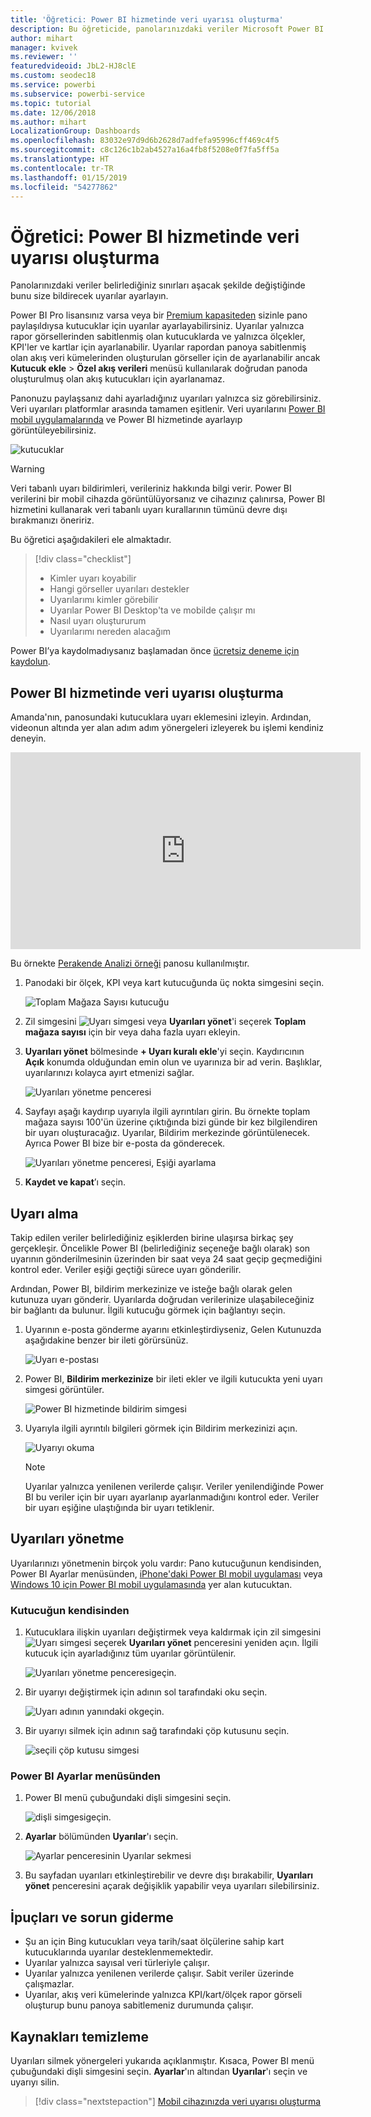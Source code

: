 ```yaml
---
title: 'Öğretici: Power BI hizmetinde veri uyarısı oluşturma'
description: Bu öğreticide, panolarınızdaki veriler Microsoft Power BI hizmetinde belirlediğiniz sınırları aşacak şekilde değiştiğinde bunu size bildirecek uyarılar koymayı öğreneceksiniz.
author: mihart
manager: kvivek
ms.reviewer: ''
featuredvideoid: JbL2-HJ8clE
ms.custom: seodec18
ms.service: powerbi
ms.subservice: powerbi-service
ms.topic: tutorial
ms.date: 12/06/2018
ms.author: mihart
LocalizationGroup: Dashboards
ms.openlocfilehash: 83032e97d9d6b2628d7adfefa95996cff469c4f5
ms.sourcegitcommit: c8c126c1b2ab4527a16a4fb8f5208e0f7fa5ff5a
ms.translationtype: HT
ms.contentlocale: tr-TR
ms.lasthandoff: 01/15/2019
ms.locfileid: "54277862"
---
```

# <a name="tutorial-set-data-alerts-in-power-bi-service"></a>Öğretici: Power BI hizmetinde veri uyarısı oluşturma
Panolarınızdaki veriler belirlediğiniz sınırları aşacak şekilde değiştiğinde bunu size bildirecek uyarılar ayarlayın. 

Power BI Pro lisansınız varsa veya bir [Premium kapasiteden](../service-premium.md) sizinle pano paylaşıldıysa kutucuklar için uyarılar ayarlayabilirsiniz. Uyarılar yalnızca rapor görsellerinden sabitlenmiş olan kutucuklarda ve yalnızca ölçekler, KPI'ler ve kartlar için ayarlanabilir. Uyarılar rapordan panoya sabitlenmiş olan akış veri kümelerinden oluşturulan görseller için de ayarlanabilir ancak **Kutucuk ekle** > **Özel akış verileri** menüsü kullanılarak doğrudan panoda oluşturulmuş olan akış kutucukları için ayarlanamaz. 

Panonuzu paylaşsanız dahi ayarladığınız uyarıları yalnızca siz görebilirsiniz. Veri uyarıları platformlar arasında tamamen eşitlenir. Veri uyarılarını [Power BI mobil uygulamalarında](mobile/mobile-set-data-alerts-in-the-mobile-apps.md) ve Power BI hizmetinde ayarlayıp görüntüleyebilirsiniz. 

![kutucuklar](../media/service-set-data-alerts/powerbi-alert-types-new.png)

> [!WARNING]
> Veri tabanlı uyarı bildirimleri, verileriniz hakkında bilgi verir. Power BI verilerini bir mobil cihazda görüntülüyorsanız ve cihazınız çalınırsa, Power BI hizmetini kullanarak veri tabanlı uyarı kurallarının tümünü devre dışı bırakmanızı öneririz.
> 

Bu öğretici aşağıdakileri ele almaktadır.
> [!div class="checklist"]
> * Kimler uyarı koyabilir
> * Hangi görseller uyarıları destekler
> * Uyarılarımı kimler görebilir
> * Uyarılar Power BI Desktop'ta ve mobilde çalışır mı
> * Nasıl uyarı oluştururum
> * Uyarılarımı nereden alacağım

Power BI’ya kaydolmadıysanız başlamadan önce [ücretsiz deneme için kaydolun](https://app.powerbi.com/signupredirect?pbi_source=web).

## <a name="set-data-alerts-in-power-bi-service"></a>Power BI hizmetinde veri uyarısı oluşturma
Amanda'nın, panosundaki kutucuklara uyarı eklemesini izleyin. Ardından, videonun altında yer alan adım adım yönergeleri izleyerek bu işlemi kendiniz deneyin.

<iframe width="560" height="315" src="https://www.youtube.com/embed/JbL2-HJ8clE" frameborder="0" allowfullscreen></iframe>

Bu örnekte [Perakende Analizi örneği](http://go.microsoft.com/fwlink/?LinkId=529778) panosu kullanılmıştır.

1. Panodaki bir ölçek, KPI veya kart kutucuğunda üç nokta simgesini seçin.
   
   ![Toplam Mağaza Sayısı kutucuğu](media/end-user-alerts/powerbi-card.png)
2. Zil simgesini ![Uyarı simgesi](media/end-user-alerts/power-bi-bell-icon.png) veya **Uyarıları yönet**'i seçerek **Toplam mağaza sayısı** için bir veya daha fazla uyarı ekleyin.
   
1. **Uyarıları yönet** bölmesinde **+ Uyarı kuralı ekle**'yi seçin.  Kaydırıcının **Açık** konumda olduğundan emin olun ve uyarınıza bir ad verin. Başlıklar, uyarılarınızı kolayca ayırt etmenizi sağlar.
   
   ![Uyarıları yönetme penceresi](media/end-user-alerts/powerbi-alert-title.png)
4. Sayfayı aşağı kaydırıp uyarıyla ilgili ayrıntıları girin.  Bu örnekte toplam mağaza sayısı 100'ün üzerine çıktığında bizi günde bir kez bilgilendiren bir uyarı oluşturacağız. Uyarılar, Bildirim merkezinde görüntülenecek. Ayrıca Power BI bize bir e-posta da gönderecek.
   
   ![Uyarıları yönetme penceresi, Eşiği ayarlama](media/end-user-alerts/power-bi-set-alert-details.png)
5. **Kaydet ve kapat**’ı seçin.

## <a name="receiving-alerts"></a>Uyarı alma
Takip edilen veriler belirlediğiniz eşiklerden birine ulaşırsa birkaç şey gerçekleşir. Öncelikle Power BI (belirlediğiniz seçeneğe bağlı olarak) son uyarının gönderilmesinin üzerinden bir saat veya 24 saat geçip geçmediğini kontrol eder. Veriler eşiği geçtiği sürece uyarı gönderilir.

Ardından, Power BI, bildirim merkezinize ve isteğe bağlı olarak gelen kutunuza uyarı gönderir. Uyarılarda doğrudan verilerinize ulaşabileceğiniz bir bağlantı da bulunur. İlgili kutucuğu görmek için bağlantıyı seçin.  

1. Uyarının e-posta gönderme ayarını etkinleştirdiyseniz, Gelen Kutunuzda aşağıdakine benzer bir ileti görürsünüz.
   
   ![Uyarı e-postası](media/end-user-alerts/powerbi-alerts-email.png)
2. Power BI, **Bildirim merkezinize** bir ileti ekler ve ilgili kutucukta yeni uyarı simgesi görüntüler.
   
   ![Power BI hizmetinde bildirim simgesi](media/end-user-alerts/powerbi-alert-notifications.png)
3. Uyarıyla ilgili ayrıntılı bilgileri görmek için Bildirim merkezinizi açın.
   
    ![Uyarıyı okuma](media/end-user-alerts/powerbi-alert-notification.png)
   
   > [!NOTE]
   > Uyarılar yalnızca yenilenen verilerde çalışır. Veriler yenilendiğinde Power BI bu veriler için bir uyarı ayarlanıp ayarlanmadığını kontrol eder. Veriler bir uyarı eşiğine ulaştığında bir uyarı tetiklenir.
   > 
   > 

## <a name="managing-alerts"></a>Uyarıları yönetme
Uyarılarınızı yönetmenin birçok yolu vardır: Pano kutucuğunun kendisinden, Power BI Ayarlar menüsünden, [iPhone'daki Power BI mobil uygulaması](mobile/mobile-set-data-alerts-in-the-mobile-apps.md) veya [Windows 10 için Power BI mobil uygulamasında](mobile/mobile-set-data-alerts-in-the-mobile-apps.md) yer alan kutucuktan.

### <a name="from-the-tile-itself"></a>Kutucuğun kendisinden
1. Kutucuklara ilişkin uyarıları değiştirmek veya kaldırmak için zil simgesini ![Uyarı simgesi](media/end-user-alerts/power-bi-bell-icon.png) seçerek **Uyarıları yönet** penceresini yeniden açın. İlgili kutucuk için ayarladığınız tüm uyarılar görüntülenir.
   
    ![Uyarıları yönetme penceresi](media/end-user-alerts/powerbi-see-alerts.png)geçin.
2. Bir uyarıyı değiştirmek için adının sol tarafındaki oku seçin.
   
    ![Uyarı adının yanındaki ok](media/end-user-alerts/powerbi-see-alerts-arrow.png)geçin.
3. Bir uyarıyı silmek için adının sağ tarafındaki çöp kutusunu seçin.
   
      ![seçili çöp kutusu simgesi](media/end-user-alerts/powerbi-see-alerts-delete.png)

### <a name="from-the-power-bi-settings-menu"></a>Power BI Ayarlar menüsünden
1. Power BI menü çubuğundaki dişli simgesini seçin.
   
    ![dişli simgesi](media/end-user-alerts/powerbi-gear-icon.png)geçin.
2. **Ayarlar** bölümünden **Uyarılar**'ı seçin.
   
    ![Ayarlar penceresinin Uyarılar sekmesi](media/end-user-alerts/powerbi-alert-settings.png)
3. Bu sayfadan uyarıları etkinleştirebilir ve devre dışı bırakabilir, **Uyarıları yönet** penceresini açarak değişiklik yapabilir veya uyarıları silebilirsiniz.

## <a name="tips-and-troubleshooting"></a>İpuçları ve sorun giderme
* Şu an için Bing kutucukları veya tarih/saat ölçülerine sahip kart kutucuklarında uyarılar desteklenmemektedir.
* Uyarılar yalnızca sayısal veri türleriyle çalışır.
* Uyarılar yalnızca yenilenen verilerde çalışır. Sabit veriler üzerinde çalışmazlar.
* Uyarılar, akış veri kümelerinde yalnızca KPI/kart/ölçek rapor görseli oluşturup bunu panoya sabitlemeniz durumunda çalışır.

## <a name="clean-up-resources"></a>Kaynakları temizleme
Uyarıları silmek yönergeleri yukarıda açıklanmıştır. Kısaca, Power BI menü çubuğundaki dişli simgesini seçin. **Ayarlar**'ın altından **Uyarılar**'ı seçin ve uyarıyı silin.

> [!div class="nextstepaction"]
> [Mobil cihazınızda veri uyarısı oluşturma](mobile/mobile-set-data-alerts-in-the-mobile-apps.md)


